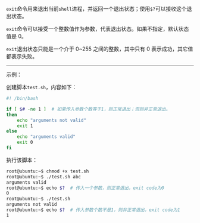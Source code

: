 `exit`命令用来退出当前`shell`进程，并返回一个退出状态；使用`$?`可以接收这个退出状态。

`exit`命令可以接受一个整数值作为参数，代表退出状态。如果不指定，默认状态值是 0。

`exit`退出状态只能是一个介于 0~255 之间的整数，其中只有 0 表示成功，其它值都表示失败。

---

示例：

创建脚本`test.sh`，内容如下：
```sh
#! /bin/bash

if [ $# -ne 1 ]  # 如果传入参数个数等于1，则正常退出；否则非正常退出。
then
    echo "arguments not valid"
    exit 1
else
    echo "arguments valid"
    exit 0
fi
```

执行该脚本：
```sh
root@ubuntu:~$ chmod +x test.sh 
root@ubuntu:~$ ./test.sh abc
arguments valid
root@ubuntu:~$ echo $?  # 传入一个参数，则正常退出，exit code为0
0
root@ubuntu:~$ ./test.sh 
arguments not valid
root@ubuntu:~$ echo $?  # 传入参数个数不是1，则非正常退出，exit code为1
1
```
